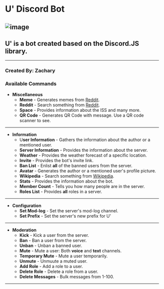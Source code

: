 # U' Discord Bot

![image](https://cdn.discordapp.com/attachments/720137467579334716/720827776592117760/cfd84f958d15115398bc9403624e3e67.gif)
---
## __U' is a bot created based on the Discord.JS library.__
---
### Created By: __Zachary__
### Available Commands

* **Miscellaneous**
    * **Meme** - Generates memes from [Reddit](https://reddit.com/).
    * **Reddit** - Search something from [Reddit](https://reddit.com/).
    * **Space** - Provides information about the ISS and many more.
    * **QR Code** - Generates QR Code with message. Use a QR code scanner to see.
---
* **Information**
    * U**ser Information** - Gathers the information about the author or a mentioned user.
    * **Server Information** - Provides the information about the server.
    * **Weather** - Provides the weather forecast of a specific location.
    * **Invite** - Provides the bot's invite link.
    * **Ban List** - Enlist **all** of the banned users from the server.
    * **Avatar** - Generates the author or a mentioned user's profile picture.
    * **Wikipedia** - Search something from [Wikipedia](https://wikipedia.com/).
    * **Stats** - Provides the information about the bot.
    * **Member Count** - Tells you how many people are in the server.
    * **Roles List** - Provides **all** roles in a server.
---
* **Configuration**
    * **Set Mod-log** - Set the server's mod-log channel.
    * **Set Prefix** - Set the server's new prefix for U'
---
* **Moderation**
    * **Kick** - Kick a user from the server.
    * **Ban** - Ban a user from the server.
    * **Unban** - Unban a banned user.
    * **Mute** - Mute a user: Both **voice** and **text** channels.
    * **Temporary Mute** - Mute a user temporarily.
    * **Unmute** - Unmuute a muted user.
    * **Add Role** - Add a role to a user.
    * **Delete Role** - Delete a role from a user.
    * **Delete Messages** - Bulk messages from 1-100.
---